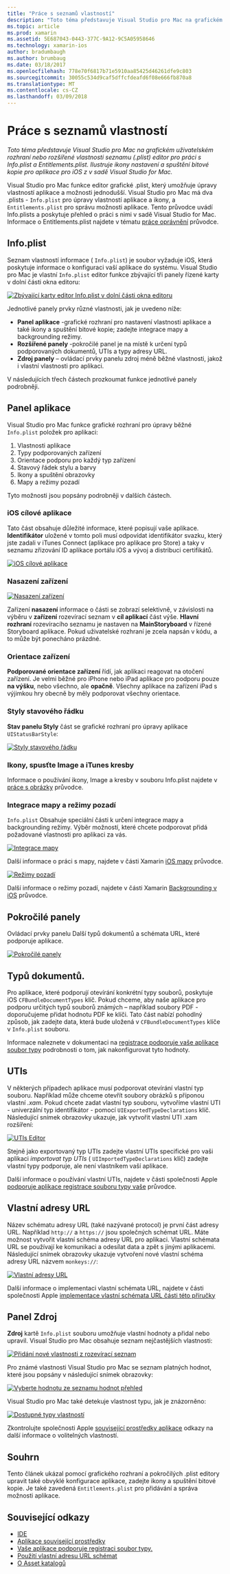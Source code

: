 ```yaml
---
title: "Práce s seznamů vlastností"
description: "Toto téma představuje Visual Studio pro Mac na grafickém uživatelském rozhraní nebo rozšířené vlastnosti seznamu (.plist) editor pro práci s Info.plist a Entitlements.plist. Ilustruje ikony nastavení a spuštění bitové kopie pro aplikace pro iOS z v sadě Visual Studio for Mac."
ms.topic: article
ms.prod: xamarin
ms.assetid: 5E687043-0443-377C-9A12-9C5A05958646
ms.technology: xamarin-ios
author: bradumbaugh
ms.author: brumbaug
ms.date: 03/18/2017
ms.openlocfilehash: 778e70f6817b71e5910aa85425d46261dfe9c803
ms.sourcegitcommit: 30055c534d9caf5dffcfdeafd6f08e666fb870a8
ms.translationtype: MT
ms.contentlocale: cs-CZ
ms.lasthandoff: 03/09/2018
---
```

# <a name="working-with-property-lists"></a>Práce s seznamů vlastností

_Toto téma představuje Visual Studio pro Mac na grafickém uživatelském rozhraní nebo rozšířené vlastnosti seznamu (.plist) editor pro práci s Info.plist a Entitlements.plist. Ilustruje ikony nastavení a spuštění bitové kopie pro aplikace pro iOS z v sadě Visual Studio for Mac._

Visual Studio pro Mac funkce editor grafické .plist, který umožňuje úpravy vlastností aplikace a možnosti jednodušší. Visual Studio pro Mac má dva .plists - `Info.plist` pro úpravy vlastností aplikace a ikony, a `Entitlements.plist` pro správu možnosti aplikace. Tento průvodce uvádí Info.plists a poskytuje přehled o práci s nimi v sadě Visual Studio for Mac. Informace o Entitlements.plist najdete v tématu [práce oprávnění](~/ios/deploy-test/provisioning/entitlements.md) průvodce.

## <a name="infoplist"></a>Info.plist

Seznam vlastností informace ( `Info.plist`) je soubor vyžaduje iOS, která poskytuje informace o konfiguraci vaší aplikace do systému. Visual Studio pro Mac je vlastní `Info.plist` editor funkce zbývající tři panely řízené karty v dolní části okna editoru:

 [![](property-lists-images/tabs.png "Zbývající karty editor Info.plist v dolní části okna editoru")](property-lists-images/tabs.png#lightbox)

Jednotlivé panely prvky různé vlastnosti, jak je uvedeno níže:

-  **Panel aplikace** -grafické rozhraní pro nastavení vlastnosti aplikace a také ikony a spuštění bitové kopie; zadejte integrace mapy a backgrounding režimy.
-  **Rozšířené panely** -pokročilé panel je na místě k určení typů podporovaných dokumentů, UTIs a typy adresy URL.
-  **Zdroj panely** – ovládací prvky panelu zdroj méně běžné vlastnosti, jakož i vlastní vlastnosti pro aplikaci.


V následujících třech částech prozkoumat funkce jednotlivé panely podrobněji.

## <a name="application-panel"></a>Panel aplikace

Visual Studio pro Mac funkce grafické rozhraní pro úpravy běžné `Info.plist` položek pro aplikaci:

1.  Vlastnosti aplikace
1.  Typy podporovaných zařízení
1.  Orientace podporu pro každý typ zařízení
1.  Stavový řádek stylu a barvy
1.  Ikony a spuštění obrazovky
1.  Mapy a režimy pozadí


Tyto možnosti jsou popsány podrobněji v dalších částech.

 <a name="iOS_Application_Target" />


### <a name="ios-application-target"></a>iOS cílové aplikace

Tato část obsahuje důležité informace, které popisují vaše aplikace.
**Identifikátor** uložené v tomto poli musí odpovídat identifikátor svazku, který jste zadali v iTunes Connect (aplikace pro aplikace pro Store) a taky v seznamu zřizování ID aplikace portálu iOS a vývoj a distribuci certifikátů.

 [![](property-lists-images/image24.png "iOS cílové aplikace")](property-lists-images/image24.png#lightbox)

### <a name="device-deployment"></a>Nasazení zařízení

 [![](property-lists-images/deployment.png "Nasazení zařízení")](property-lists-images/deployment.png#lightbox)

Zařízení **nasazení** informace o části se zobrazí selektivně, v závislosti na výběru v **zařízení** rozevírací seznam v **cíl aplikací** část výše. **Hlavní rozhraní** rozevíracího seznamu je nastaven na **MainStoryboard** v řízené Storyboard aplikace. Pokud uživatelské rozhraní je zcela napsán v kódu, a to může být ponecháno prázdné.

### <a name="supported-device-orientations"></a>Orientace zařízení

 **Podporované orientace zařízení** řídí, jak aplikaci reagovat na otočení zařízení. Je velmi běžné pro iPhone nebo iPad aplikace pro podporu pouze **na výšku**, nebo všechno, ale **opačně**. Všechny aplikace na zařízení iPad s výjimkou hry obecně by měly podporovat všechny orientace.

### <a name="status-bar-styles"></a>Styly stavového řádku

**Stav panelu Styly** část se grafické rozhraní pro úpravy aplikace `UIStatusBarStyle`:

 [![](property-lists-images/status.png "Styly stavového řádku")](property-lists-images/status.png#lightbox)

 <a name="Icons" />


### <a name="icons-launch-images-and-itunes-artwork"></a>Ikony, spusťte Image a iTunes kresby

Informace o používání ikony, Image a kresby v souboru Info.plist najdete v [práce s obrázky](~/ios/app-fundamentals/images-icons/index.md) průvodce.




### <a name="maps-integration-and-background-modes"></a>Integrace mapy a režimy pozadí

`Info.plist` Obsahuje speciální části k určení integrace mapy a backgrounding režimy. Výběr možností, které chcete podporovat přidá požadované vlastnosti pro aplikaci za vás.

 [![](property-lists-images/maps.png "Integrace mapy")](property-lists-images/maps.png#lightbox)

Další informace o práci s mapy, najdete v části Xamarin [iOS mapy](~/ios/user-interface/controls/ios-maps/index.md) průvodce.

 [![](property-lists-images/bging.png "Režimy pozadí")](property-lists-images/bging.png#lightbox)

Další informace o režimy pozadí, najdete v části Xamarin [Backgrounding v iOS](~/ios/app-fundamentals/backgrounding/introduction-to-backgrounding-in-ios.md) průvodce.

## <a name="advanced-panel"></a>Pokročilé panely

Ovládací prvky panelu Další typů dokumentů a schémata URL, které podporuje aplikace.

 [![](property-lists-images/image34.png "Pokročilé panely")](property-lists-images/image34.png#lightbox)

 <a name="Document_Types" />


## <a name="document-types"></a>Typů dokumentů.

Pro aplikace, které podporují otevírání konkrétní typy souborů, poskytuje iOS `CFBundleDocumentTypes` klíč. Pokud chceme, aby naše aplikace pro podporu určitých typů souborů známých – například soubory PDF - doporučujeme přidat hodnotu PDF ke klíči. Tato část nabízí pohodlný způsob, jak zadejte data, která bude uložená v `CFBundleDocumentTypes` klíče v `Info.plist` souboru.

Informace naleznete v dokumentaci na [registrace podporuje vaše aplikace soubor typy](http://developer.apple.com/library/ios/#documentation/FileManagement/Conceptual/DocumentInteraction_TopicsForIOS/Articles/RegisteringtheFileTypesYourAppSupports.html) podrobnosti o tom, jak nakonfigurovat tyto hodnoty.

## <a name="utis"></a>UTIs

V některých případech aplikace musí podporovat otevírání vlastní typ souboru. Například může chceme otevřít soubory obrázků s příponou vlastní *.xam*. Pokud chcete zadat vlastní typ souboru, vytvoříme vlastní UTI - univerzální typ identifikátor - pomocí `UIExportedTypeDeclarations` klíč. Následující snímek obrazovky ukazuje, jak vytvořit vlastní UTI .xam rozšíření:

 [![](property-lists-images/uti.png "UTIs Editor")](property-lists-images/uti.png#lightbox)

Stejně jako exportovaný typ UTIs zadejte vlastní UTIs specifické pro vaši aplikaci *importovat typ UTIs* ( `UIImportedTypeDeclarations` klíč) zadejte vlastní typy podporuje, ale není vlastníkem vaší aplikace.

Další informace o používání vlastní UTIs, najdete v části společnosti Apple [podporuje aplikace registrace souboru typy vaše](https://developer.apple.com/library/ios/documentation/FileManagement/Conceptual/understanding_utis/understand_utis_declare/understand_utis_declare.html#//apple_ref/doc/uid/TP40001319-CH204-SW1) průvodce.

## <a name="custom-urls"></a>Vlastní adresy URL

Název schématu adresy URL (také nazývané protocol) je první část adresy URL. Například `http://` a `https://` jsou společných schémat URL. Máte možnost vytvořit vlastní schéma adresy URL pro aplikaci. Vlastní schémata URL se používají ke komunikaci a odesílat data a zpět s jinými aplikacemi. Následující snímek obrazovky ukazuje vytvoření nové vlastní schéma adresy URL názvem `monkeys://`:

 [![](property-lists-images/url.png "Vlastní adresy URL")](property-lists-images/url.png#lightbox)



Další informace o implementaci vlastní schémata URL, najdete v části společnosti Apple [implementace vlastní schémata URL části této příručky](https://developer.apple.com/library/ios/documentation/iPhone/Conceptual/iPhoneOSProgrammingGuide/AdvancedAppTricks/AdvancedAppTricks.html)

## <a name="source-panel"></a>Panel Zdroj

**Zdroj** kartě `Info.plist` souboru umožňuje vlastní hodnoty a přidal nebo upravil. Visual Studio pro Mac obsahuje seznam nejčastějších vlastnosti:

 [![](property-lists-images/image31.png "Přidání nové vlastnosti z rozevírací seznam")](property-lists-images/image31.png#lightbox)

Pro známé vlastnosti Visual Studio pro Mac se seznam platných hodnot, které jsou popsány v následující snímek obrazovky:

 [![](property-lists-images/image32.png "Vyberte hodnotu ze seznamu hodnot přehled")](property-lists-images/image32.png#lightbox)

Visual Studio pro Mac také detekuje vlastnost typu, jak je znázorněno:

 [![](property-lists-images/image33.png "Dostupné typy vlastností")](property-lists-images/image33.png#lightbox)

Zkontrolujte společnosti Apple [související prostředky aplikace](http://developer.apple.com/library/ios/#DOCUMENTATION/iPhone/Conceptual/iPhoneOSProgrammingGuide/App-RelatedResources/App-RelatedResources.html) odkazy na další informace o volitelných vlastností.

 <a name="Entitlements" />

## <a name="summary"></a>Souhrn

Tento článek ukázal pomocí grafického rozhraní a pokročilých .plist editory upravit také obvyklé konfigurace aplikace, zadejte ikony a spuštění bitové kopie. Je také zavedená `Entitlements.plist` pro přidávání a správa možnosti aplikace.


## <a name="related-links"></a>Související odkazy

- [IDE](https://developer.xamarin.com/recipes/cross-platform/ide)
- [Aplikace související prostředky](http://developer.apple.com/library/ios/#DOCUMENTATION/iPhone/Conceptual/iPhoneOSProgrammingGuide/App-RelatedResources/App-RelatedResources.html)
- [Vaše aplikace podporuje registraci soubor typy.](http://developer.apple.com/library/ios/#documentation/FileManagement/Conceptual/DocumentInteraction_TopicsForIOS/Articles/RegisteringtheFileTypesYourAppSupports.html)
- [Použití vlastní adresu URL schémat](https://developer.apple.com/library/ios/documentation/iPhone/Conceptual/iPhoneOSProgrammingGuide/AdvancedAppTricks/AdvancedAppTricks.html)
- [O Asset katalogů](https://developer.apple.com/library/ioshttps://developer.xamarin.com/recipes/xcode_help-image_catalog-1.0/Recipe.html)
